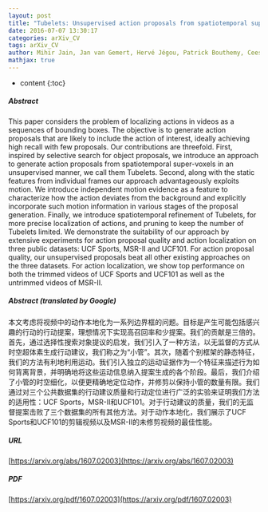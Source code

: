 ```yaml
---
layout: post
title: "Tubelets: Unsupervised action proposals from spatiotemporal super-voxels"
date: 2016-07-07 13:30:17
categories: arXiv_CV
tags: arXiv_CV
author: Mihir Jain, Jan van Gemert, Hervé Jégou, Patrick Bouthemy, Cees G.M. Snoek
mathjax: true
---
```


* content
{:toc}

##### Abstract
This paper considers the problem of localizing actions in videos as a sequences of bounding boxes. The objective is to generate action proposals that are likely to include the action of interest, ideally achieving high recall with few proposals. Our contributions are threefold. First, inspired by selective search for object proposals, we introduce an approach to generate action proposals from spatiotemporal super-voxels in an unsupervised manner, we call them Tubelets. Second, along with the static features from individual frames our approach advantageously exploits motion. We introduce independent motion evidence as a feature to characterize how the action deviates from the background and explicitly incorporate such motion information in various stages of the proposal generation. Finally, we introduce spatiotemporal refinement of Tubelets, for more precise localization of actions, and pruning to keep the number of Tubelets limited. We demonstrate the suitability of our approach by extensive experiments for action proposal quality and action localization on three public datasets: UCF Sports, MSR-II and UCF101. For action proposal quality, our unsupervised proposals beat all other existing approaches on the three datasets. For action localization, we show top performance on both the trimmed videos of UCF Sports and UCF101 as well as the untrimmed videos of MSR-II.

##### Abstract (translated by Google)
本文考虑将视频中的动作本地化为一系列边界框的问题。目标是产生可能包括感兴趣的行动的行动提案，理想情况下实现高召回率和少提案。我们的贡献是三倍的。首先，通过选择性搜索对象提议的启发，我们引入了一种方法，以无监督的方式从时空超体素生成行动建议，我们称之为“小管”。其次，随着个别框架的静态特征，我们的方法有利地利用运动。我们引入独立的运动证据作为一个特征来描述行为如何背离背景，并明确地将这些运动信息纳入提案生成的各个阶段。最后，我们介绍了小管的时空细化，以便更精确地定位动作，并修剪以保持小管的数量有限。我们通过对三个公共数据集的行动建议质量和行动定位进行广泛的实验来证明我们方法的适用性：UCF Sports，MSR-II和UCF101。对于行动建议的质量，我们的无监督提案击败了三个数据集的所有其他方法。对于动作本地化，我们展示了UCF Sports和UCF101的剪辑视频以及MSR-II的未修剪视频的最佳性能。

##### URL
[https://arxiv.org/abs/1607.02003](https://arxiv.org/abs/1607.02003)

##### PDF
[https://arxiv.org/pdf/1607.02003](https://arxiv.org/pdf/1607.02003)

